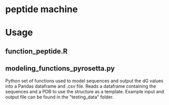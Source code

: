 # peptide machine

# Usage

## function_peptide.R 

## modeling_functions_pyrosetta.py

Python set of functions used to model sequences and output the dG values into a Pandas dataframe and .csv file. 
Reads a dataframe containing the sequences and a PDB to use the structure as a template. Example input and output file can be found in the "testing_data" folder.
